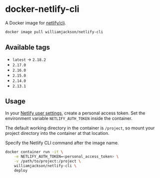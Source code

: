 # docker-netlify-cli

A Docker image for [netlify/cli](https://github.com/netlify/cli).

```sh
docker image pull williamjackson/netlify-cli
```

## Available tags

*   `latest` &rarr; `2.18.2`
*   `2.17.0`
*   `2.16.0`
*   `2.15.0`
*   `2.14.0`
*   `2.13.1`

## Usage

In your [Netlify user settings][a], create a personal access token. Set the environment variable `NETLIFY_AUTH_TOKEN`
inside the container.

The default working directory in the container is `/project`, so mount your project directory into the container at that
location.

Specify the Netlify CLI command after the image name.

```sh
docker container run -it \
    -e NETLIFY_AUTH_TOKEN=<personal_access_token> \
    -v /path/to/project:/project \
    williamjackson/netlify-cli \
    deploy
```

[a]: https://app.netlify.com/user/applications
